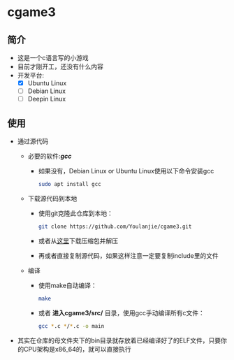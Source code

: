 # cgame3

## 简介

- 这是一个c语言写的小游戏
- 目前才刚开工，还没有什么内容
- 开发平台:
  - [x] Ubuntu Linux
  - [ ] Debian Linux
  - [ ] Deepin Linux

## 使用

- 通过源代码
  - 必要的软件:***gcc***
    - 如果没有，Debian Linux or Ubuntu Linux使用以下命令安装gcc

      ``` sh
      sudo apt install gcc
      ```

  - 下载源代码到本地
    - 使用git克隆此仓库到本地：

      ``` sh
      git clone https://github.com/Youlanjie/cgame3.git
      ```

    - 或者从[这里](https://github.com/YouLanjie/cgame3/archive/refs/heads/master.zip)下载压缩包并解压
    - 再或者直接复制源代码，如果这样注意一定要复制include里的文件
  - 编译
    - 使用make自动编译：

      ```sh
      make
      ```

    - 或者 **进入cgame3/src/** 目录，使用gcc手动编译所有c文件：

      ``` sh
      gcc *.c */*.c -o main
      ```

- 其实在仓库的母文件夹下的bin目录就存放着已经编译好了的ELF文件，只要你的CPU架构是x86\_64的，就可以直接执行

